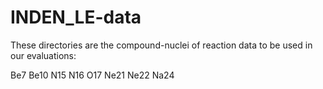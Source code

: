 # INDEN_LE-data

These directories are the compound-nuclei of reaction data to be used in our evaluations:

Be7
Be10
N15
N16
O17
Ne21
Ne22
Na24
